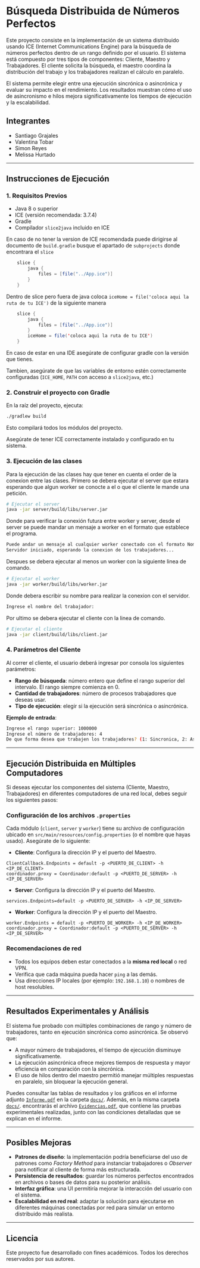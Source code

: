 # Búsqueda Distribuida de Números Perfectos

Este proyecto consiste en la implementación de un sistema distribuido usando ICE (Internet Communications Engine) para la búsqueda de números perfectos dentro de un rango definido por el usuario. El sistema está compuesto por tres tipos de componentes: Cliente, Maestro y Trabajadores. El cliente solicita la búsqueda, el maestro coordina la distribución del trabajo y los trabajadores realizan el cálculo en paralelo.

El sistema permite elegir entre una ejecución sincrónica o asincrónica y evaluar su impacto en el rendimiento. Los resultados muestran cómo el uso de asincronismo e hilos mejora significativamente los tiempos de ejecución y la escalabilidad.

## Integrantes

- Santiago Grajales
- Valentina Tobar
- Simon Reyes
- Melissa Hurtado

---

## Instrucciones de Ejecución

### 1. Requisitos Previos

- Java 8 o superior  
- ICE (versión recomendada: 3.7.4)  
- Gradle  
- Compilador `slice2java` incluido en ICE  

En caso de no tener la version de ICE recomendada puede dirigirse al documento de `build.gradle` busque el apartado de `subprojects` donde encontrara el `slice`

```java
    slice {
        java {
            files = [file("../App.ice")] 
        }
    }
```

Dentro de slice pero fuera de java coloca `iceHome = file('coloca aqui la ruta de tu ICE')` de la siguiente manera

```java
    slice {
        java {
            files = [file("../App.ice")] 
        }
        iceHome = file('coloca aqui la ruta de tu ICE')
    }
```

En caso de estar en una IDE asegúrate de configurar gradle con la versión que tienes.

Tambien, asegúrate de que las variables de entorno estén correctamente configuradas (`ICE_HOME`, `PATH` con acceso a `slice2java`, etc.)

### 2. Construir el proyecto con Gradle

En la raíz del proyecto, ejecuta:

```bash
./gradlew build
```

Esto compilará todos los módulos del proyecto.

Asegúrate de tener ICE correctamente instalado y configurado en tu sistema.

### 3. Ejecución de las clases

Para la ejecución de las clases hay que tener en cuenta el order de la conexion entre las clases. Primero se debera ejecutar el server que estara esperando que algun worker se conocte a el o que el cliente le mande una petición.

```bash
# Ejecutar el server
java -jar server/build/libs/server.jar
```

Donde para verificar la conexión futura entre worker y server, desde el server se puede mandar un mensaje a worker en el formato que establece el programa.

```bash
Puede andar un mensaje al cualquier worker conectado con el formato NombreWorker::Mensaje
Servidor iniciado, esperando la conexion de los trabajadores...
```

Despues se debera ejecutar al menos un worker con la siguiente linea de comando.

```bash
# Ejecutar el worker
java -jar worker/build/libs/worker.jar
```

Donde debera escribir su nombre para realizar la conexion con el servidor.

```bash
Ingrese el nombre del trabajador: 
```

Por ultimo se debera ejecutar el cliente con la linea de comando.

```bash
# Ejecutar el cliente
java -jar client/build/libs/client.jar
```

### 4. Parámetros del Cliente

Al correr el cliente, el usuario deberá ingresar por consola los siguientes parámetros:

- **Rango de búsqueda**: número entero que define el rango superior del intervalo. El rango siempre comienza en 0.
- **Cantidad de trabajadores**: número de procesos trabajadores que deseas usar.
- **Tipo de ejecución**: elegir si la ejecución será sincrónica o asincrónica.

**Ejemplo de entrada**:

```bash
Ingrese el rango superior: 1000000  
Ingrese el número de trabajadores: 4  
De que forma desea que trabajen los trabajadores? (1: Sincronica, 2: Asincronica): 2
```

---

## Ejecución Distribuida en Múltiples Computadores

Si deseas ejecutar los componentes del sistema (Cliente, Maestro, Trabajadores) en diferentes computadores de una red local, debes seguir los siguientes pasos:

### Configuración de los archivos `.properties`

Cada módulo (`client`, `server` y `worker`) tiene su archivo de configuración ubicado en `src/main/resources/config.properties` (o el nombre que hayas usado). Asegúrate de lo siguiente:

- **Cliente**: Configura la dirección IP y el puerto del Maestro.

```properties
ClientCallback.Endpoints = default -p <PUERTO_DE_CLIENT> -h <IP_DE_CLIENT>
coordinador.proxy = Coordinador:default -p <PUERTO_DE_SERVER> -h <IP_DE_SERVER>
```

- **Server**: Configura la dirección IP y el puerto del Maestro.

```properties
services.Endpoints=default -p <PUERTO_DE_SERVER> -h <IP_DE_SERVER>
```

- **Worker**: Configura la dirección IP y el puerto del Maestro.

```properties
worker.Endpoints = default -p <PUERTO_DE_WORKER> -h <IP_DE_WORKER>
coordinador.proxy = Coordinador:default -p <PUERTO_DE_SERVER> -h <IP_DE_SERVER>
```

### Recomendaciones de red

- Todos los equipos deben estar conectados a la **misma red local** o red VPN.
- Verifica que cada máquina pueda hacer `ping` a las demás.
- Usa direcciones IP locales (por ejemplo: `192.168.1.10`) o nombres de host resolubles.

---

## Resultados Experimentales y Análisis

El sistema fue probado con múltiples combinaciones de rango y número de trabajadores, tanto en ejecución sincrónica como asincrónica. Se observó que:

- A mayor número de trabajadores, el tiempo de ejecución disminuye significativamente.
- La ejecución asincrónica ofrece mejores tiempos de respuesta y mayor eficiencia en comparación con la sincrónica.
- El uso de hilos dentro del maestro permitió manejar múltiples respuestas en paralelo, sin bloquear la ejecución general.

Puedes consultar las tablas de resultados y los gráficos en el informe adjunto [`Informe.pdf`](docs/Informe.pdf) en la carpeta [`docs/`](docs/).
Además, en la misma carpeta [`docs/`](docs/). encontrarás el archivo [`Evidencias.pdf`](docs/Evidencias.pdf), que contiene las pruebas experimentales realizadas, junto con las condiciones detalladas que se explican en el informe.

---

## Posibles Mejoras

- **Patrones de diseño**: la implementación podría beneficiarse del uso de patrones como *Factory Method* para instanciar trabajadores o *Observer* para notificar al cliente de forma más estructurada.
- **Persistencia de resultados**: guardar los números perfectos encontrados en archivos o bases de datos para su posterior análisis.
- **Interfaz gráfica**: una UI permitiría mejorar la interacción del usuario con el sistema.
- **Escalabilidad en red real**: adaptar la solución para ejecutarse en diferentes máquinas conectadas por red para simular un entorno distribuido más realista.

---

## Licencia

Este proyecto fue desarrollado con fines académicos. Todos los derechos reservados por sus autores.
